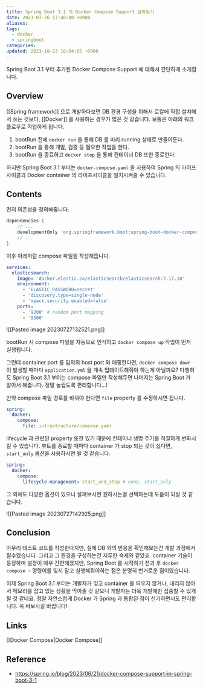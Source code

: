 ```yaml
---
title: Spring Boot 3.1 의 Docker Compose Support 알아보기
date: 2023-07-26 17:48:00 +0900
aliases: 
tags:
  - docker
  - springboot
categories: 
updated: 2023-10-23 18:04:05 +0900
---
```


Spring Boot 3.1 부터 추가된 Docker Compose Support 에 대해서 간단하게 소개합니다.

## Overview

[[Spring framework]] 으로 개발하다보면 DB 환경 구성을 위해서 로컬에 직접 설치해서 쓰는 것보다, [[Docker]] 를 사용하는 경우가 많은 것 같습니다. 보통은 아래의 워크플로우로 작업하게 됩니다.

1. bootRun 전에 `docker run` 을 통해 DB 를 미리 running 상태로 만들어둔다.
2. bootRun 을 통해 개발, 검증 등 필요한 작업을 한다.
3. bootRun 을 종료하고 `docker stop` 을 통해 컨테이너 DB 또한 종료한다.

하지만 Spring Boot 3.1 부터는 `docker-compose.yaml` 을 사용하여 Spring 의 라이프사이클과 Docker container 의 라이프사이클을 일치시켜줄 수 있습니다.

## Contents

먼저 의존성을 정의해줍니다.

```groovy
dependencies {
    // ...
    developmentOnly 'org.springframework.boot:spring-boot-docker-compose'
    // ...
}
```

이후 아래처럼 compose 파일을 작성해줍니다.

```yaml
services:
  elasticsearch:
    image: 'docker.elastic.co/elasticsearch/elasticsearch:7.17.10'
    environment:
      - 'ELASTIC_PASSWORD=secret'
      - 'discovery.type=single-node'
      - 'xpack.security.enabled=false'
    ports:
      - '9200' # random port mapping
      - '9300'
```

![[Pasted image 20230727132521.png]]

bootRun 시 compose 파일을 자동으로 인식하고 `docker compose up` 작업이 먼저 실행됩니다.

그런데 container port 를 임의의 host port 와 매핑한다면, `docker compose down` 이 발생할 때마다 `application.yml` 을 계속 업데이트해줘야 하는게 아닐까요? 다행히도 Spring Boot 3.1 부터는 compose 파일만 작성해두면 나머지는 Spring Boot 가 알아서 해줍니다. 정말 놀랍도록 편리합니다...!

만약 compose 파일 경로를 바꿔야 한다면 `file` property 를 수정하시면 됩니다.

```yaml
spring:
  docker:
    compose:
      file: infrastructure/compose.yaml
```

lifecycle 과 관련된 property 또한 있기 때문에 컨테이너 생명 주기를 적절하게 변화시킬 수 있습니다. 부트를 종료할 때마다 container 가 stop 되는 것이 싫다면, `start_only` 옵션을 사용하시면 될 것 같습니다.

```yaml
spring:
  docker:
    compose:
      lifecycle-management: start_and_stop # none, start_only
```

그 외에도 다양한 옵션이 있으니 살펴보시면 원하시는걸 선택하는데 도움이 되실 것 같습니다.

![[Pasted image 20230727142925.png]]

## Conclusion

아무리 테스트 코드를 작성한다지만, 실제 DB 와의 반응을 확인해보는건 개발 과정에서 필수였습니다. 그리고 그 환경을 구성하는건 지루한 숙제와 같았죠. container 기술이 등장하며 설정이 매우 간편해졌지만, Spring Boot 를 시작하기 전과 후 `docker compose ~` 명령어를 잊지 말고 실행해줘야하는 점은 분명히 번거로운 점이였습니다.

이제 Spring Boot 3.1 부터는 개발자가 잊고 container 를 띄우지 않거나, 내리지 않아서 메모리를 잡고 있는 상황을 막아줄 것 같으니 개발자는 더욱 개발에만 집중할 수 있게 될 것 같네요. 정말 자연스럽게 Docker 가 Spring 과 통합된 점이 신기하면서도 편리합니다. 꼭 써보시길 바랍니다!

## Links

[[Docker Compose|Docker Compose]]

## Reference

- https://spring.io/blog/2023/06/21/docker-compose-support-in-spring-boot-3-1
